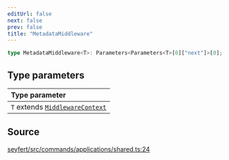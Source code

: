 ```yaml
---
editUrl: false
next: false
prev: false
title: "MetadataMiddleware"
---
```


```ts
type MetadataMiddleware<T>: Parameters<Parameters<T>[0]["next"]>[0];
```

## Type parameters

| Type parameter |
| :------ |
| `T` extends [`MiddlewareContext`](/api/type-aliases/middlewarecontext/) |

## Source

[seyfert/src/commands/applications/shared.ts:24](https://github.com/potoland/potocuit/blob/fe122a1/src/commands/applications/shared.ts#L24)
